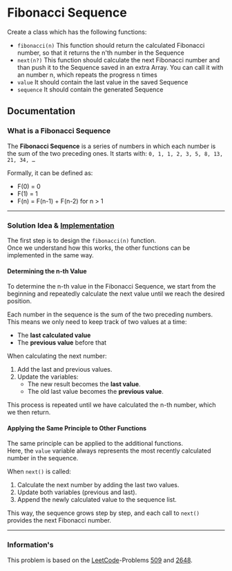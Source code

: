 # Fibonacci Sequence
Create a class which has the following functions:
- `fibonacci(n)` This function should return the calculated Fibonacci number, so that it returns the n'th number in the Sequence
- `next(n?)` This function should calculate the next Fibonacci number and than push it to the Sequence saved in an extra Array. You can call it with an number n, which repeats the progress n times 
- `value` It should contain the last value in the saved Sequence
- `sequence` It should contain the generated Sequence

## Documentation

### What is a Fibonacci Sequence
The **Fibonacci Sequence** is a series of numbers in which each number is the sum of the two preceding ones. It starts with: `0, 1, 1, 2, 3, 5, 8, 13, 21, 34, …`


Formally, it can be defined as:

- F(0) = 0  
- F(1) = 1  
- F(n) = F(n-1) + F(n-2) for n > 1  

------------------------------------------------------------------------

### Solution Idea & [Implementation](./generator.ts)

The first step is to design the `fibonacci(n)` function.  
Once we understand how this works, the other functions can be implemented in the same way.

#### Determining the n-th Value

To determine the n-th value in the Fibonacci Sequence, we start from the beginning and repeatedly calculate the next value until we reach the desired position.  

Each number in the sequence is the sum of the two preceding numbers.  
This means we only need to keep track of two values at a time:
- The **last calculated value**
- The **previous value** before that

When calculating the next number:
1. Add the last and previous values.  
2. Update the variables:
   - The new result becomes the **last value**.
   - The old last value becomes the **previous value**.

This process is repeated until we have calculated the n-th number, which we then return.

#### Applying the Same Principle to Other Functions

The same principle can be applied to the additional functions.  
Here, the `value` variable always represents the most recently calculated number in the sequence.

When `next()` is called:
1. Calculate the next number by adding the last two values.  
2. Update both variables (previous and last).  
3. Append the newly calculated value to the sequence list.  

This way, the sequence grows step by step, and each call to `next()` provides the next Fibonacci number.


------------------------------------------------------------------------


### Information's
This problem is based on the [LeetCode](https://leetcode.com)-Problems [509](https://leetcode.com/problems/fibonacci-number/) and [2648](https://leetcode.com/problems/generate-fibonacci-sequence/). 